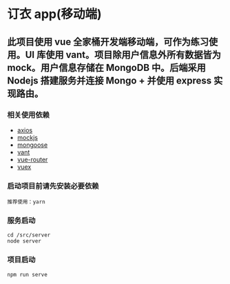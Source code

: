 # 订衣 app(移动端)

## 此项目使用 vue 全家桶开发端移动端，可作为练习使用。UI 库使用 vant。项目除用户信息外所有数据皆为 mock。用户信息存储在 MongoDB 中。后端采用 Nodejs 搭建服务并连接 Mongo + 并使用 express 实现路由。

### 相关使用依赖

* [axios](http://www.axios-js.com/)
* [mockjs](http://mockjs.com/)
* [mongoose](http://www.mongoosejs.net/)
* [vant](https://youzan.github.io/vant/#/zh-CN/)
* [vue-router](https://cn.vuejs.org/v2/guide/routing.html)
* [vuex](https://vuex.vuejs.org/zh/)

### 启动项目前请先安装必要依赖

```
推荐使用：yarn
```

### 服务启动

```
cd /src/server
node server
```

### 项目启动

```
npm run serve
```

